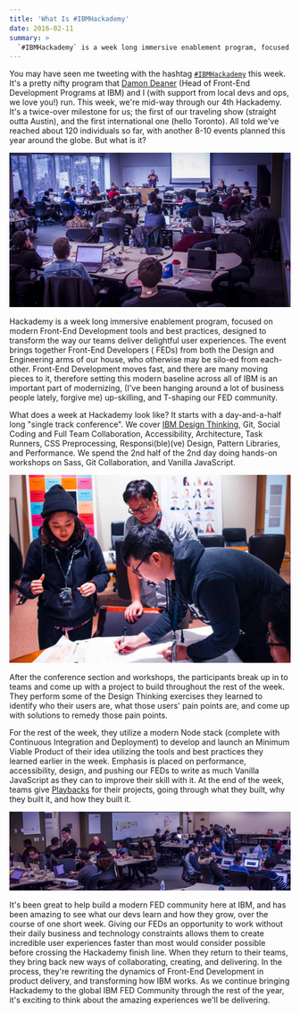 ```yaml
---
title: 'What Is #IBMHackademy'
date: 2016-02-11
summary: >
  `#IBMHackademy` is a week long immersive enablement program, focused on modern Front-End Development tools and best practices, designed to transform the way our teams deliver delightful user experiences.
---
```


You may have seen me tweeting with the hashtag [`#IBMHackademy`](https://twitter.com/search?q=%23IBMHackademy) this week. It's a pretty nifty program that [Damon Deaner](https://twitter.com/DamonDeaner) (Head of Front-End Development Programs at IBM) and I (with support from local devs and ops, we love you!) run. This week, we're mid-way through our 4th Hackademy. It's a twice-over milestone for us; the first of our traveling show (straight outta Austin), and the first international one (hello Toronto). All told we've reached about 120 individuals so far, with another 8-10 events planned this year around the globe. But what is it?

![Me, talking Architecture](/images/what-is-ibm-hackademy/hackademy01.jpg)

Hackademy is a week long immersive enablement program, focused on modern Front-End Development tools and best practices, designed to transform the way our teams deliver delightful user experiences. The event brings together Front-End Developers ( FEDs) from both the Design and Engineering arms of our house, who otherwise may be silo-ed from each-other. Front-End Development moves fast, and there are many moving pieces to it, therefore setting this modern baseline across all of IBM is an important part of modernizing, (I've been hanging around a lot of business people lately, forgive me) up-skilling, and T-shaping our FED community.

What does a week at Hackademy look like? It starts with a day-and-a-half long "single track conference". We cover [IBM Design Thinking](http://www.ibm.com/design/thinking/), Git, Social Coding and Full Team Collaboration, Accessibility, Architecture, Task Runners, CSS Preprocessing, Responsi(ble)(ve) Design, Pattern Libraries, and Performance. We spend the 2nd half of the 2nd day doing hands-on workshops on Sass, Git Collaboration, and Vanilla JavaScript.

![FEDs Design Thinking](/images/what-is-ibm-hackademy/hackademy49.jpg)

After the conference section and workshops, the participants break up in to teams and come up with a project to build throughout the rest of the week. They perform some of the Design Thinking exercises they learned to identify who their users are, what those users' pain points are, and come up with solutions to remedy those pain points.

For the rest of the week, they utilize a modern Node stack (complete with Continuous Integration and Deployment) to develop and launch an Minimum Viable Product of their idea utilizing the tools and best practices they learned earlier in the week. Emphasis is placed on performance, accessibility, design, and pushing our FEDs to write as much Vanilla JavaScript as they can to improve their skill with it. At the end of the week, teams give [Playbacks](http://www.ibm.com/design/thinking/keys/playbacks/) for their projects, going through what they built, why they built it, and how they built it.

![Hackathon](/images/what-is-ibm-hackademy/hackademy20.jpg)

It's been great to help build a modern FED community here at IBM, and has been amazing to see what our devs learn and how they grow, over the course of one short week. Giving our FEDs an opportunity to work without their daily business and technology constraints allows them to create incredible user experiences faster than most would consider possible before crossing the Hackademy finish line. When they return to their teams, they bring back new ways of collaborating, creating, and delivering. In the process, they're rewriting the dynamics of Front-End Development in product delivery, and transforming how IBM works. As we continue bringing Hackademy to the global IBM FED Community through the rest of the year, it's exciting to think about the amazing experiences we'll be delivering.
